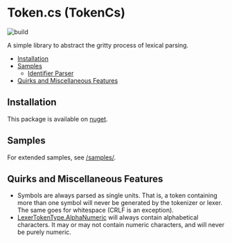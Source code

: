 # Token.cs (TokenCs)

![build](https://github.com/zeplar-exe/Token.cs/actions/workflows/dotnet.yml/badge.svg)

A simple library to abstract the gritty process of lexical parsing.

- [Installation](#installation)
- [Samples](#samples)
  - [Identifier Parser](./samples/identifier_parser.cs)
- [Quirks and Miscellaneous Features](#quirks-and-miscellaneous-features)

## Installation

This package is available on [nuget](https://www.nuget.org/packages/TokenCs).

## Samples

For extended samples, see [/samples/](./samples).

## Quirks and Miscellaneous Features

- Symbols are always parsed as single units. That is, a token containing more than one symbol will never be generated by
the tokenizer or lexer. The same goes for whitespace (CRLF is an exception).
- [LexerTokenType.AlphaNumeric](./Token.cs/LexerTokenType.cs#L16) will always contain alphabetical characters.
It may or may not contain numeric characters, and will never be purely numeric.